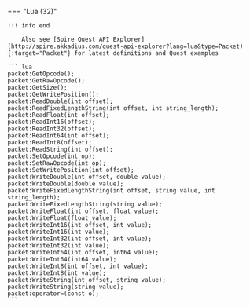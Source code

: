 === "Lua (32)"

    !!! info end

        Also see [Spire Quest API Explorer](http://spire.akkadius.com/quest-api-explorer?lang=lua&type=Packet){:target="Packet"} for latest definitions and Quest examples

    ``` lua
    packet:GetOpcode();
    packet:GetRawOpcode();
    packet:GetSize();
    packet:GetWritePosition();
    packet:ReadDouble(int offset);
    packet:ReadFixedLengthString(int offset, int string_length);
    packet:ReadFloat(int offset);
    packet:ReadInt16(offset);
    packet:ReadInt32(offset);
    packet:ReadInt64(int offset);
    packet:ReadInt8(offset);
    packet:ReadString(int offset);
    packet:SetOpcode(int op);
    packet:SetRawOpcode(int op);
    packet:SetWritePosition(int offset);
    packet:WriteDouble(int offset, double value);
    packet:WriteDouble(double value);
    packet:WriteFixedLengthString(int offset, string value, int string_length);
    packet:WriteFixedLengthString(string value);
    packet:WriteFloat(int offset, float value);
    packet:WriteFloat(float value);
    packet:WriteInt16(int offset, int value);
    packet:WriteInt16(int value);
    packet:WriteInt32(int offset, int value);
    packet:WriteInt32(int value);
    packet:WriteInt64(int offset, int64 value);
    packet:WriteInt64(int64 value);
    packet:WriteInt8(int offset, int value);
    packet:WriteInt8(int value);
    packet:WriteString(int offset, string value);
    packet:WriteString(string value);
    packet:operator=(const o);
    ```
